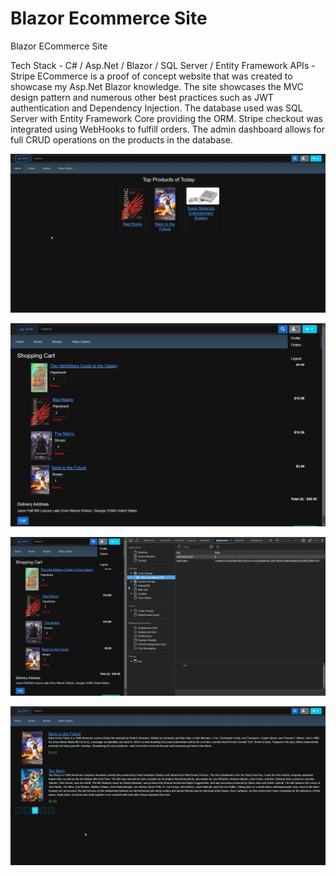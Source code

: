 # Blazor Ecommerce Site
Blazor ECommerce Site

Tech Stack - C# / Asp.Net / Blazor / SQL Server / Entity Framework
APIs - Stripe
ECommerce is a proof of concept website that was created to showcase my Asp.Net Blazor knowledge. The site showcases the MVC design pattern and numerous other best practices such as JWT authentication and Dependency Injection. The database used was SQL Server with Entity Framework Core providing the ORM. Stripe checkout was integrated using WebHooks to fulfill orders. The admin dashboard allows for full CRUD operations on the products in the database.

![main](homeproducts.png)

![cart](blazorcart.png)

![cart](blazorJWT.png)

![cart](pagination.png)
